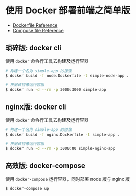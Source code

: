 # 使用 Docker 部署前端之简单版

+ [Dockerfile Reference](https://docs.docker.com/engine/reference/builder/)
+ [Compose file Reference](https://docs.docker.com/compose/compose-file/compose-file-v3/)

## 琐碎版: docker cli

使用 `docker` 命令行工具去构建及运行容器

``` bash
# 构建一个名为 simple-app 的镜像
$ docker build -f node.Dockerfile -t simple-node-app .

# 根据该镜像运行容器
$ docker run -d --rm -p 3000:3000 simple-app
```

## nginx版: docker cli

使用 `docker` 命令行工具去构建及运行容器

``` bash
# 构建一个名为 simple-app 的镜像
$ docker build -f nginx.Dockerfile -t simple-app .

# 根据该镜像运行容器
$ docker run -d --rm -p 3000:80 simple-nginx-app
```
## 高效版: docker-compose

使用 `docker-compose` 运行容器，同时部署 node 版与 nginx 版

``` bash
$ docker-compose up
```
